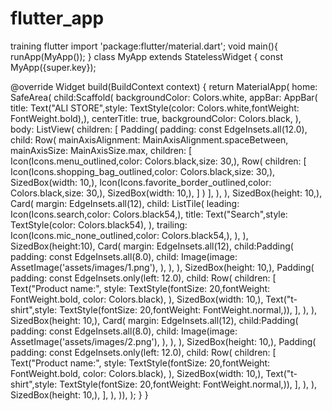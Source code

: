 # flutter_app
training flutter
import 'package:flutter/material.dart';
void main(){
  runApp(MyApp());
}
class MyApp extends StatelessWidget {
  const MyApp({super.key});

  @override
  Widget build(BuildContext context) {
    return  MaterialApp(
      home: SafeArea(
          child:Scaffold(
            backgroundColor: Colors.white,
            appBar: AppBar(
              title: Text("ALI STORE",style: TextStyle(color: Colors.white,fontWeight: FontWeight.bold),),
              centerTitle: true,
              backgroundColor: Colors.black,
            ),
            body: ListView(
              children: [
                Padding(
                  padding: const EdgeInsets.all(12.0),
                  child: Row(
                    mainAxisAlignment: MainAxisAlignment.spaceBetween,
                    mainAxisSize: MainAxisSize.max,
                    children: [
                      Icon(Icons.menu_outlined,color: Colors.black,size: 30,),
                      Row(
                        children: [
                          Icon(Icons.shopping_bag_outlined,color: Colors.black,size: 30,),
                          SizedBox(width: 10,),
                          Icon(Icons.favorite_border_outlined,color: Colors.black,size: 30,),
                          SizedBox(width: 10,),
                        ]
                      )
                    ],
                  ),
                ),
                SizedBox(height: 10,),
                Card(
                  margin: EdgeInsets.all(12),
                  child: ListTile(
                    leading: Icon(Icons.search,color: Colors.black54,),
                    title: Text("Search",style: TextStyle(color: Colors.black54),
                  ),
                    trailing: Icon(Icons.mic_none_outlined,color: Colors.black54,),
                  ),
                ),
                SizedBox(height:10),
                Card(
                  margin: EdgeInsets.all(12),
                  child:Padding(
                    padding: const EdgeInsets.all(8.0),
                    child: Image(image: AssetImage('assets/images/1.png'),
                    ),
                  ),
                ),
                SizedBox(height: 10,),
                Padding(
                  padding: const EdgeInsets.only(left: 12.0),
                  child: Row(
                    children: [
                      Text("Product name:",
                    style: TextStyle(fontSize: 20,fontWeight: FontWeight.bold,
                    color: Colors.black),
                      ),
                      SizedBox(width: 10,),
                      Text("t-shirt",style: TextStyle(fontSize: 20,fontWeight: FontWeight.normal,)),
                    ],
                  ),
                ),
                SizedBox(height: 10,),
                Card(
                  margin: EdgeInsets.all(12),
                  child:Padding(
                    padding: const EdgeInsets.all(8.0),
                    child: Image(image: AssetImage('assets/images/2.png'),
                    ),
                  ),
                ),
                SizedBox(height: 10,),
                Padding(
                  padding: const EdgeInsets.only(left: 12.0),
                  child: Row(
                    children: [
                      Text("Product name:",
                        style: TextStyle(fontSize: 20,fontWeight: FontWeight.bold,
                            color: Colors.black),
                      ),
                      SizedBox(width: 10,),
                      Text("t-shirt",style: TextStyle(fontSize: 20,fontWeight: FontWeight.normal,)),
                    ],
                  ),
                ),
                SizedBox(height: 10,),
              ],
            ),
          )),
    );
  }
}
